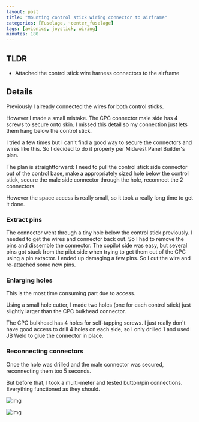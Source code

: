 ```yaml
---
layout: post
title: "Mounting control stick wiring connector to airframe"
categories: [Fuselage, ~center_fuselage]
tags: [avionics, joystick, wiring]
minutes: 180
---
```


## TLDR

- Attached the control stick wire harness connectors to the airframe

## Details

Previously I already connected the wires for both control sticks.

However I made a small mistake. The CPC connector male side has 4 screws to secure onto skin. I missed this detail so my connection just lets them hang below the control stick.

I tried a few times but I can't find a good way to secure the connectors and wires like this. So I decided to do it properly per Midwest Panel Builder's plan.

The plan is straightforward: I need to pull the control stick side connector out of the control base, make a appropriately sized hole below the control stick, secure the male side connector through the hole, reconnect the 2 connectors.

However the space access is really small, so it took a really long time to get it done.

### Extract pins

The connector went through a tiny hole below the control stick previously. I needed to get the wires and connector back out. So I had to remove the pins and dissemble the connector. The copilot side was easy, but several pins got stuck from the pilot side when trying to get them out of the CPC using a pin extactor. I ended up damaging a few pins. So I cut the wire and re-attached some new pins.

### Enlarging holes

This is the most time consuming part due to access.

Using a small hole cutter, I made two holes (one for each control stick) just slightly larger than the CPC bulkhead connector.

The CPC bulkhead has 4 holes for self-tapping screws. I just really don't have good access to drill 4 holes on each side, so I only drilled 1 and used JB Weld to glue the connector in place.

### Reconnecting connectors

Once the hole was drilled and the male connector was secured, reconnecting them too 5 seconds.

But before that, I took a multi-meter and tested button/pin connections. Everything functioned as they should.

![img](https://lh3.googleusercontent.com/pw/AP1GczMW42BS0VBxkM5OsPNEsfFAT7AyVT5voRVFxqKBrHFn2t6jR1FGg2ZLr24QwklVAUY-rDupgDhaYj-XqSq-EsLXD7Z7rbioKDmVp4dmRWdNo5pDTfumwrzHg4pQAdE0nx-t00nZ_YLoQoA9Sx53pCW8sw=w3784-h2838-s-no-gm?authuser=0)

![img](https://lh3.googleusercontent.com/pw/AP1GczO2Mtr2NbgxCYy_Of7QK_k_qkKq8j5OwTOjae7WGQeDmjeSvSLE-RdkFDLJzJbwEFQTh_K3pGx4yWT-ngge9uw9LRVNxh_6yCDoSmy5sjRpjSQ9wlVuhwGbWBejNt3UXhDZptqZd5WMm_7Wmqsoz7Ebxw=w3784-h2838-s-no-gm?authuser=0)
